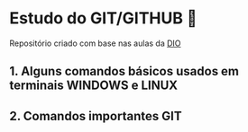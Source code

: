 # Estudo do GIT/GITHUB :book:
Repositório criado com base nas aulas da [DIO](https://web.dio.me/track/carrefour-web-developer)

## 1. Alguns comandos básicos usados em terminais WINDOWS e LINUX
## 2. Comandos importantes GIT